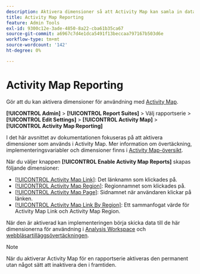 ```yaml
---
description: Aktivera dimensioner så att Activity Map kan samla in data.
title: Activity Map Reporting
feature: Admin Tools
exl-id: 9300c12e-3ade-4850-8a22-cba61b35ca67
source-git-commit: a6967c7d4e1dca5491f13beccaa797167b503d6e
workflow-type: tm+mt
source-wordcount: '142'
ht-degree: 0%

---
```


# Activity Map Reporting

Gör att du kan aktivera dimensioner för användning med [Activity Map](/help/analyze/activity-map/overview.md).

**[!UICONTROL Admin]** > **[!UICONTROL Report Suites]** > Välj rapportserie > **[!UICONTROL Edit Settings]** > **[!UICONTROL Activity Map]** > **[!UICONTROL Activity Map Reporting]**

I det här avsnittet av dokumentationen fokuseras på att aktivera dimensioner som används i Activity Map. Mer information om övertäckning, implementeringsvariabler och dimensioner finns i [Activity Map-översikt](/help/analyze/activity-map/overview.md).

När du väljer knappen **[!UICONTROL Enable Activity Map Reports]** skapas följande dimensioner:

* [[!UICONTROL Activity Map Link]](/help/components/dimensions/activity-map-link.md): Det länknamn som klickades på.
* [[!UICONTROL Activity Map Region]](/help/components/dimensions/activity-map-region.md): Regionnamnet som klickades på.
* [[!UICONTROL Activity Map Page]](/help/components/dimensions/activity-map-page.md): Sidnamnet när användaren klickar på länken.
* [[!UICONTROL Activity Map Link By Region]](/help/components/dimensions/activity-map-link-by-region.md): Ett sammanfogat värde för Activity Map Link och Activity Map Region.

När den är aktiverad kan implementeringen börja skicka data till de här dimensionerna för användning i [Analysis Workspace](/help/analyze/analysis-workspace/home.md) och [webbläsartilläggsövertäckningen](/help/analyze/activity-map/overlay/overview.md).

>[!NOTE]
>
>När du aktiverar Activity Map för en rapportserie aktiveras den permanent utan något sätt att inaktivera den i framtiden.
